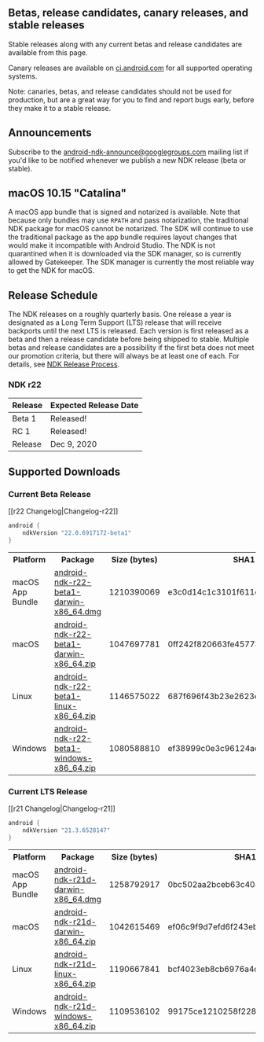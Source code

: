 ## Betas, release candidates, canary releases, and stable releases

Stable releases along with any current betas and release candidates are available from this page.

Canary releases are available on [ci.android.com](https://ci.android.com/builds/branches/aosp-master-ndk/grid?) for all supported operating systems.

Note: canaries, betas, and release candidates should not be used for production, but are a great way for you to find and report bugs early, before they make it to a stable release.

## Announcements

Subscribe to the [android-ndk-announce@googlegroups.com](https://groups.google.com/g/android-ndk-announce) mailing list if you'd like to be notified whenever we publish a new NDK release (beta or stable).

## macOS 10.15 "Catalina"

A macOS app bundle that is signed and notarized is available. Note that because only bundles may use `RPATH` and pass notarization, the traditional NDK package for macOS cannot be notarized. The SDK will continue to use the traditional package as the app bundle requires layout changes that would make it incompatible with Android Studio. The NDK is not quarantined when it is downloaded via the SDK manager, so is currently allowed by Gatekeeper. The SDK manager is currently the most reliable way to get the NDK for macOS.

## Release Schedule

The NDK releases on a roughly quarterly basis. One release a year is designated
as a Long Term Support (LTS) release that will receive backports until the next
LTS is released. Each version is first released as a beta and then a release
candidate before being shipped to stable. Multiple betas and release candidates
are a possibility if the first beta does not meet our promotion criteria, but
there will always be at least one of each. For details, see [NDK Release
Process](/android/ndk/wiki/NDK-Release-Process).

### NDK r22

Release | Expected Release Date
------- | ---------------------
Beta 1  | Released!
RC 1    | Released!
Release | Dec 9, 2020

## Supported Downloads

### Current Beta Release

[[r22 Changelog|Changelog-r22]]

```gradle
android {
    ndkVersion "22.0.6917172-beta1"
}
```

<table>
  <tr>
    <th>Platform</th>
    <th>Package</th>
    <th>Size (bytes)</th>
    <th>SHA1 Checksum</th>
  </tr>
  <tr>
    <td>macOS App Bundle</td>
    <td><a href="https://dl.google.com/android/repository/android-ndk-r22-beta1-darwin-x86_64.dmg">android-ndk-r22-beta1-darwin-x86_64.dmg</a></td>
    <td>1210390069</td>
    <td>e3c0d14c1c3101f611e5870518c4738bcda8d0d5</td>
  </tr>
  <tr>
    <td>macOS</td>
    <td><a href="https://dl.google.com/android/repository/android-ndk-r22-beta1-darwin-x86_64.zip">android-ndk-r22-beta1-darwin-x86_64.zip</a></td>
    <td>1047697781</td>
    <td>0ff242f820663fe45773bca7a2df036004fc7c69</td>
  </tr>
  <tr>
    <td>Linux</td>
    <td><a href="https://dl.google.com/android/repository/android-ndk-r22-beta1-linux-x86_64.zip">android-ndk-r22-beta1-linux-x86_64.zip</a></td>
    <td>1146575022</td>
    <td>687f696f43b23e2623e7f7073bbd575d254f66f6</td>
  </tr>
  <tr>
    <td>Windows</td>
    <td><a href="https://dl.google.com/android/repository/android-ndk-r22-beta1-windows-x86_64.zip">android-ndk-r22-beta1-windows-x86_64.zip</a></td>
    <td>1080588810</td>
    <td>ef38999c0e3c96124acffab6971ad2054a433b91</td>
  </tr>
</table>

### Current LTS Release

[[r21 Changelog|Changelog-r21]]

```gradle
android {
    ndkVersion "21.3.6528147"
}
```

<table>
  <tr>
    <th>Platform</th>
    <th>Package</th>
    <th>Size (bytes)</th>
    <th>SHA1 Checksum</th>
  </tr>
  <tr>
    <td>macOS App Bundle</td>
    <td><a href="https://dl.google.com/android/repository/android-ndk-r21d-darwin-x86_64.dmg">android-ndk-r21d-darwin-x86_64.dmg</a></td>
    <td>1258792917</td>
    <td>0bc502aa2bceb63c404707d99fae1a375bdc3aaf</td>
  </tr>
  <tr>
    <td>macOS</td>
    <td><a href="https://dl.google.com/android/repository/android-ndk-r21d-darwin-x86_64.zip">android-ndk-r21d-darwin-x86_64.zip</a></td>
    <td>1042615469</td>
    <td>ef06c9f9d7efd6f243eb3c05ac440562ae29ae12</td>
  </tr>
  <tr>
    <td>Linux</td>
    <td><a href="https://dl.google.com/android/repository/android-ndk-r21d-linux-x86_64.zip">android-ndk-r21d-linux-x86_64.zip</a></td>
    <td>1190667841</td>
    <td>bcf4023eb8cb6976a4c7cff0a8a8f145f162bf4d</td>
  </tr>
  <tr>
    <td>Windows</td>
    <td><a href="https://dl.google.com/android/repository/android-ndk-r21d-windows-x86_64.zip">android-ndk-r21d-windows-x86_64.zip</a></td>
    <td>1109536102</td>
    <td>99175ce1210258f2280568cd340e0666c69955c7</td>
  </tr>
</table>
